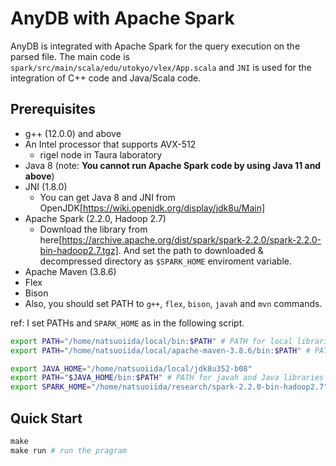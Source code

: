 # AnyDB with Apache Spark

AnyDB is integrated with Apache Spark for the query execution on the parsed file. The main code is `spark/src/main/scala/edu/utokyo/vlex/App.scala` and `JNI` is used for the integration of C++ code and Java/Scala code.

## Prerequisites

- g++ (12.0.0) and above
- An Intel processor that supports AVX-512
  - rigel node in Taura laboratory
- Java 8 (note: **You cannot run Apache Spark code by using Java 11 and above**)
- JNI (1.8.0)
  - You can get Java 8 and JNI from OpenJDK[https://wiki.openjdk.org/display/jdk8u/Main]
- Apache Spark (2.2.0, Hadoop 2.7)
  - Download the library from here[https://archive.apache.org/dist/spark/spark-2.2.0/spark-2.2.0-bin-hadoop2.7.tgz]. And set the path to downloaded & decompressed directory as `$SPARK_HOME` enviroment variable. 
- Apache Maven (3.8.6)
- Flex
- Bison
- Also, you should set PATH to `g++`, `flex`, `bison`, `javah` and `mvn` commands.

ref: I set PATHs and `SPARK_HOME` as in the following script.
```sh
export PATH="/home/natsuoiida/local/bin:$PATH" # PATH for local libraries including g++, flex and bison
export PATH="/home/natsuoiida/local/apache-maven-3.8.6/bin:$PATH" # PATH for mvn (Apache Maven)

export JAVA_HOME="/home/natsuoiida/local/jdk8u352-b08" 
export PATH="$JAVA_HOME/bin:$PATH" # PATH for javah and Java libraries
export SPARK_HOME="/home/natsuoiida/research/spark-2.2.0-bin-hadoop2.7" # $SPARK_HOME for Apache Spark
```

## Quick Start

```Makefile
make
make run # run the pragram
```
